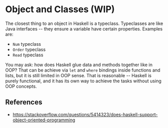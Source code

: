 # Object and Classes (WIP)

The closest thing to an object in Haskell is a typeclass. Typeclasses are like Java interfaces -- they ensure a variable have certain properties. Examples are:
- `Num` typeclass
- `Order` typeclass
- `Read` typeclass

You may ask: how does Haskell glue data and methods together like in OOP? That can be achieve via `let` and `where` bindings inside functions and lists, but it is still limited in OOP sense. That is reasonable -- Haskell is purely functional, and it has its own way to achieve the tasks without using OOP concepts.

## References
- https://stackoverflow.com/questions/5414323/does-haskell-support-object-oriented-programming